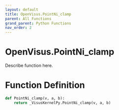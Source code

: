 ```yaml
---
layout: default
title: OpenVisus.PointNi_clamp
parent: All Functions
grand_parent: Python Functions
nav_order: 2
---
```


# OpenVisus.PointNi_clamp

Describe function here.

# Function Definition

```python
def PointNi_clamp(v, a, b):
    return _VisusKernelPy.PointNi_clamp(v, a, b)
```